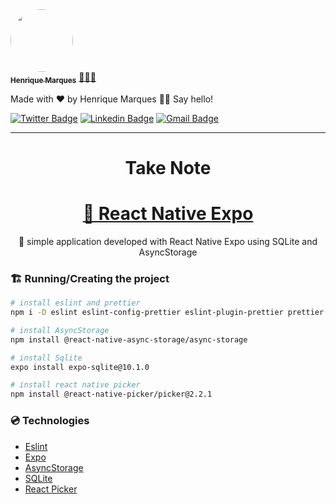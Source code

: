 <a href="https://www.linkedin.com/in/henri-marques/">
 <img style="border-radius: 50%;" src="https://avatars.githubusercontent.com/u/37425086?v=4" width="100px;" alt=""/>
 <br />
 <sub><b>Henrique Marques</b></sub></a> <a href="https://www.linkedin.com/in/henri-marques/" title="Linkedin">🧑🏻‍💻
 </a>


Made with ❤️ by Henrique Marques 👋🏽 Say hello!

[![Twitter Badge](https://img.shields.io/badge/-@Henrimarques18-1ca0f1?style=flat-square&labelColor=1ca0f1&logo=twitter&logoColor=white&link=https://twitter.com/Henrimarques18)](https://twitter.com/Henrimarques18) [![Linkedin Badge](https://img.shields.io/badge/-Henrique_Marques-blue?style=flat-square&logo=Linkedin&logoColor=white&link=https://www.linkedin.com/in/henri-marques/)](https://www.linkedin.com/in/henri-marques/) 
[![Gmail Badge](https://img.shields.io/badge/-henmarques-c14438?style=flat-square&logo=Gmail&logoColor=white&link=mailto:henmarques2009@gmail.com)](mailto:henmarques2009@gmail.com)

---
<h1 align="center">Take Note</h1>

<h1 align="center">
    <a href="https://pt-br.reactjs.org/">🔗 React Native Expo</a>
</h1>
<p align="center">🚀 simple application developed with React Native Expo using SQLite and AsyncStorage</p>

###  🏗  Running/Creating the project
```bash
# install eslint and prettier
npm i -D eslint eslint-config-prettier eslint-plugin-prettier prettier

# install AsyncStorage
npm install @react-native-async-storage/async-storage

# install Sqlite
expo install expo-sqlite@10.1.0

# install react native picker
npm install @react-native-picker/picker@2.2.1  
```
### 💿 Technologies

- [Eslint](https://medium.com/@guimaraessilas/padroniza%C3%A7%C3%A3o-de-c%C3%B3digo-com-eslint-prettier-e-vscode-e5f7f9cd3bb)
- [Expo](https://expo.dev/)
- [AsyncStorage](https://reactnative.dev/docs/asyncstorage)
- [SQLite](https://blog.logrocket.com/using-sqlite-with-react-native/)
- [React Picker](https://reactnative.dev/docs/picker)

